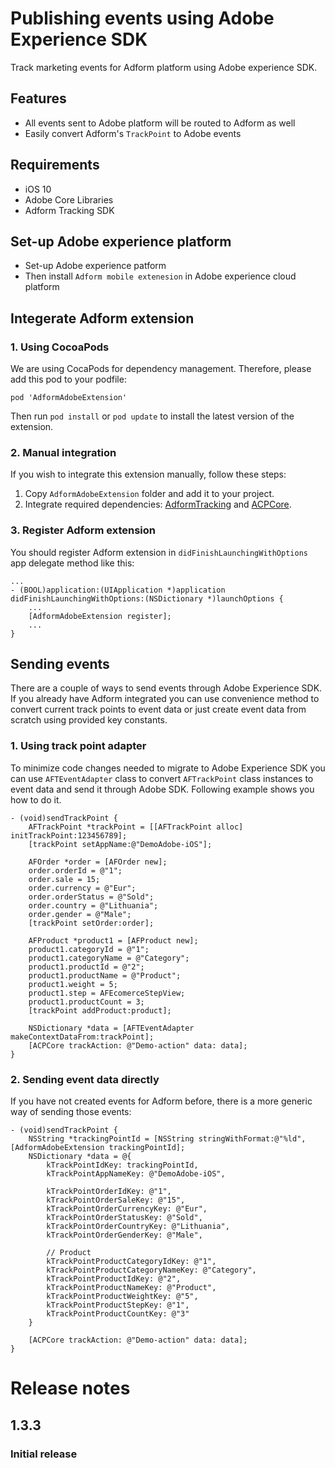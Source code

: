 # Publishing events using Adobe Experience SDK

Track marketing events for Adform platform using Adobe experience SDK.

## Features

- All events sent to Adobe platform will be routed to Adform as well
- Easily convert Adform's `TrackPoint` to Adobe events

## Requirements

- iOS 10
- Adobe Core Libraries
- Adform Tracking SDK

## Set-up Adobe experience platform

- Set-up Adobe experience patform
- Then install `Adform mobile extenesion` in Adobe experience cloud platform

## Integerate Adform extension

### 1. Using CocoaPods

We are using CocaPods for dependency management. Therefore, please add this pod to your podfile:

```
pod 'AdformAdobeExtension'
```

Then run `pod install` or `pod update` to install the latest version of the extension.

### 2. Manual integration

If you wish to integrate this extension manually, follow these steps: 

1. Copy `AdformAdobeExtension` folder and add it to your project. 
2. Integrate required dependencies: [AdformTracking](https://github.com/adform/adform-tracking-ios-sdk) and [ACPCore](https://aep-sdks.gitbook.io/docs/getting-started/get-the-sdk). 

### 3. Register Adform extension

You should register Adform extension in `didFinishLaunchingWithOptions` app delegate method like this:

```obj-c
...
- (BOOL)application:(UIApplication *)application didFinishLaunchingWithOptions:(NSDictionary *)launchOptions {
    ...
    [AdformAdobeExtension register];
    ...
}
```

## Sending events

There are a couple of ways to send events through Adobe Experience SDK. If you already have Adform integrated you can use convenience method to convert current track points to event data or just create event data from scratch using provided key constants.

### 1. Using track point adapter

To minimize code changes needed to migrate to Adobe Experience SDK you can use `AFTEventAdapter` class to convert `AFTrackPoint` class instances to event data and send it through Adobe SDK. Following example shows you how to do it.

```obj-c
- (void)sendTrackPoint {
    AFTrackPoint *trackPoint = [[AFTrackPoint alloc] initTrackPoint:123456789];
    [trackPoint setAppName:@"DemoAdobe-iOS"];
    
    AFOrder *order = [AFOrder new];
    order.orderId = @"1";
    order.sale = 15;
    order.currency = @"Eur";
    order.orderStatus = @"Sold";
    order.country = @"Lithuania";
    order.gender = @"Male";
    [trackPoint setOrder:order];
    
    AFProduct *product1 = [AFProduct new];
    product1.categoryId = @"1";
    product1.categoryName = @"Category";
    product1.productId = @"2";
    product1.productName = @"Product";
    product1.weight = 5;
    product1.step = AFEcomerceStepView;
    product1.productCount = 3;
    [trackPoint addProduct:product];
    
    NSDictionary *data = [AFTEventAdapter makeContextDataFrom:trackPoint];
    [ACPCore trackAction: @"Demo-action" data: data];
}
```

### 2. Sending event data directly

If you have not created events for Adform before, there is a more generic way of sending those events:

```obj-c
- (void)sendTrackPoint {
    NSString *trackingPointId = [NSString stringWithFormat:@"%ld", [AdformAdobeExtension trackingPointId];
    NSDictionary *data = @{
        kTrackPointIdKey: trackingPointId,
        kTrackPointAppNameKey: @"DemoAdobe-iOS",
        
        kTrackPointOrderIdKey: @"1",
        kTrackPointOrderSaleKey: @"15",
        kTrackPointOrderCurrencyKey: @"Eur",
        kTrackPointOrderStatusKey: @"Sold",
        kTrackPointOrderCountryKey: @"Lithuania",
        kTrackPointOrderGenderKey: @"Male",
        
        // Product
        kTrackPointProductCategoryIdKey: @"1",
        kTrackPointProductCategoryNameKey: @"Category",
        kTrackPointProductIdKey: @"2",
        kTrackPointProductNameKey: @"Product",
        kTrackPointProductWeightKey: @"5",
        kTrackPointProductStepKey: @"1",
        kTrackPointProductCountKey: @"3"
    }
    
    [ACPCore trackAction: @"Demo-action" data: data];
}
```

# Release notes

## 1.3.3

### Initial release
